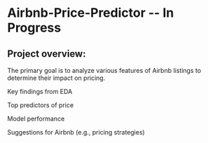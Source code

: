 # Airbnb-Price-Predictor -- In Progress
## Project overview:
The primary goal is to analyze various features of Airbnb listings to determine their impact on pricing. 


Key findings from EDA

Top predictors of price

Model performance

Suggestions for Airbnb (e.g., pricing strategies)
